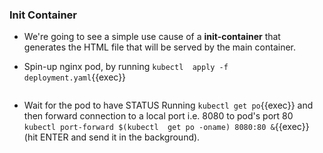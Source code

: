 
### Init Container

* We're going to see a simple use cause of a **init-container** that generates the HTML file that will be served by the main container.

* Spin-up nginx pod, by running `kubectl  apply -f deployment.yaml`{{exec}}

```yaml

```

* Wait for the pod to have STATUS Running `kubectl get po`{{exec}} and then forward connection to a local port i.e. 8080 to pod's port 80
`kubectl port-forward $(kubectl  get po -oname) 8080:80 &`{{exec}} (hit ENTER and send it in the background).
